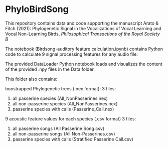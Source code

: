 # PhyloBirdSong

This repository contains data and code supporting the manuscript Arato & Fitch (2021): Phylogenetic Signal in the Vocalizations of 
Vocal Learning and Vocal Non-Learning Birds, _Philosophical Transactions of the Royal Society B_


The notebook (Birdsong-auditory feature calculation.ipynb) contains Python code to calculate  9 signal processing features for any audio file:

The provided DataLoader Python notebook loads and visualizes the content of the provided .npy files in the Data folder.

This folder also contains:

boostrapped Phylogenetic trees (.nex format): 
3 files: 
1. all passerine species (All_NonPasserines.nex)
2. all non-passerine species (All_NonPasserines.nex)
3. passerine species with calls (Passerine_Call.nex)

9 acoustic feature values for each species  (.csv format)
3 files:
1. all passerine songs  (All Passerine Song.csv) 
2. all non-passerine songs (All Non-Passerines.csv)  
3. passerine species with calls (Stratified Passerine Call.csv)

